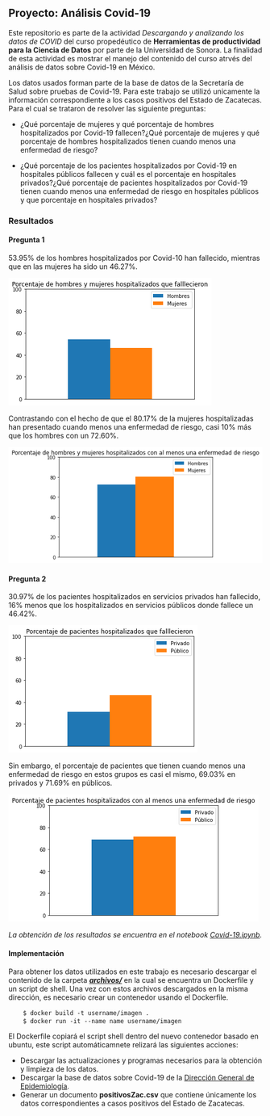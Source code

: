 ## Proyecto: Análisis Covid-19

Este repositorio es parte de la actividad *Descargando y analizando los datos de COVID* del curso propedéutico de **Herramientas de productividad para la Ciencia de Datos** por parte de la Universidad de Sonora. La finalidad de esta actividad es mostrar el manejo del contenido del curso atrvés del análisis de datos sobre Covid-19 en México.

Los datos usados forman parte de la base de datos de la Secretaría de Salud sobre pruebas de Covid-19.
Para este trabajo se utilizó unicamente la información correspondiente a los casos positivos del Estado de Zacatecas. Para el cual se trataron de resolver las siguiente preguntas:

- ¿Qué porcentaje de mujeres y qué porcentaje de hombres hospitalizados por Covid-19 fallecen?¿Qué porcentaje de mujeres y qué porcentaje de hombres hospitalizados tienen cuando menos una enfermedad de riesgo?

- ¿Qué porcentaje de los pacientes hospitalizados por Covid-19 en hospitales públicos fallecen y cuál es el porcentaje en hospitales privados?¿Qué porcentaje de pacientes hospitalizados por Covid-19 tienen cuando menos una enfermedad de riesgo en hospitales públicos y que porcentaje en hospitales privados?

### Resultados

#### Pregunta 1
53.95% de los hombres hospitalizados por Covid-10 han fallecido, mientras que en las mujeres ha sido un 46.27%. 

![HM](https://github.com/DiegoSalado/proyecto-mcd/blob/main/HM.png?raw=true)

Contrastando con el hecho de que el 80.17% de la mujeres hospitalizadas han presentado cuando menos una enfermedad de riesgo, casi 10% más que los hombres con un 72.60%.

![HMR](https://github.com/DiegoSalado/proyecto-mcd/blob/main/HMR.png?raw=true)


#### Pregunta 2
30.97% de los pacientes hospitalizados en servicios privados han fallecido, 16% menos que los hospitalizados en servicios públicos donde fallece un 46.42%.

![PF](https://github.com/DiegoSalado/proyecto-mcd/blob/main/PF.png?raw=true)

Sin embargo, el porcentaje de pacientes que tienen cuando menos una enfermedad de riesgo en estos grupos es casi el mismo, 69.03% en privados y 71.69% en públicos.

![PR](https://github.com/DiegoSalado/proyecto-mcd/blob/main/PR.png?raw=true)

*La obtención de los resultados se encuentra en el notebook [Covid-19.ipynb](https://github.com/DiegoSalado/proyecto-mcd/blob/main/datos/Covid-19.ipynb).*

#### Implementación

Para obtener los datos utilizados en este trabajo es necesario descargar el contenido de la carpeta [***archivos/***](https://github.com/DiegoSalado/proyecto-mcd/tree/main/archivos) en la cual se encuentra un Dockerfile y un script de shell. Una vez con estos archivos descargados en la misma dirección, es necesario crear un contenedor usando el Dockerfile.
```   
    $ docker build -t username/imagen .
    $ docker run -it --name name username/imagen
```
El Dockerfile copiará el script shell dentro del nuevo contenedor basado en ubuntu, este script automáticamnete relizará las siguientes acciones:

- Descargar las actualizaciones y programas necesarios para la obtención y limpieza de los datos.
- Descargar la base de datos sobre Covid-19 de la [Dirección General de Epidemiología](https://www.gob.mx/salud/documentos/datos-abiertos-152127).
- Generar un documento **positivosZac.csv** que contiene únicamente los datos correspondientes a casos positivos del Estado de Zacatecas. 

